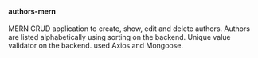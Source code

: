 #### authors-mern
MERN CRUD application to create, show, edit and delete authors. Authors are listed alphabetically using sorting on the backend. Unique value validator on the backend.
used Axios and Mongoose.
